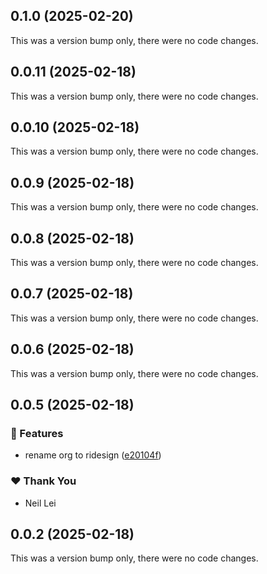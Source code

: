 ## 0.1.0 (2025-02-20)

This was a version bump only, there were no code changes.

## 0.0.11 (2025-02-18)

This was a version bump only, there were no code changes.

## 0.0.10 (2025-02-18)

This was a version bump only, there were no code changes.

## 0.0.9 (2025-02-18)

This was a version bump only, there were no code changes.

## 0.0.8 (2025-02-18)

This was a version bump only, there were no code changes.

## 0.0.7 (2025-02-18)

This was a version bump only, there were no code changes.

## 0.0.6 (2025-02-18)

This was a version bump only, there were no code changes.

## 0.0.5 (2025-02-18)

### 🚀 Features

- rename org to ridesign ([e20104f](https://github.com/AI-RIDER/ri.design/commit/e20104f))

### ❤️  Thank You

- Neil Lei

## 0.0.2 (2025-02-18)

This was a version bump only, there were no code changes.